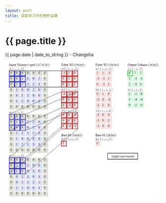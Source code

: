 ```yaml
---
layout: post
title: 深度学习中的卷积运算
---
```


{{ page.title }}
================

<p class="meta">{{ page.date | date_to_string }} - Changsha</p>

![avatar](/images/posts/2019-03-05/convolution.gif)